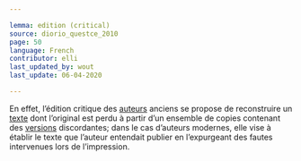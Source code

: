 ```yaml
---

lemma: edition (critical)
source: diorio_questce_2010
page: 50
language: French
contributor: elli
last_updated_by: wout
last_update: 06-04-2020

---
```


En effet, l’édition critique des [auteurs](author.html) anciens se propose de reconstruire un [texte](text.html) dont l’original est perdu à partir d’un ensemble de copies contenant des [versions](version.html) discordantes; dans le cas d’auteurs modernes, elle vise à établir le texte que l’auteur entendait publier en l’expurgeant des fautes intervenues lors de l’impression.

